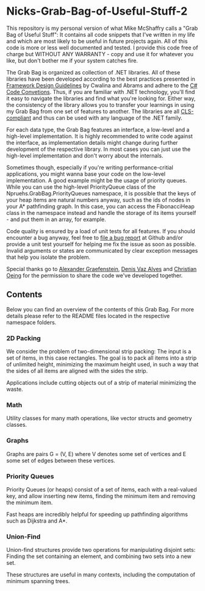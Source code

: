 Nicks-Grab-Bag-of-Useful-Stuff-2
================================

This repository is my personal version of what Mike McShaffry calls a "Grab Bag
of Useful Stuff": It contains all code snippets that I've written in my life and
which are most likely to be useful in future projects again. All of this code is
more or less well documented and tested. I provide this code free of charge but
WITHOUT ANY WARRANTY - copy and use it for whatever you like, but don't bother
me if your system catches fire.

The Grab Bag is organized as collection of .NET libraries. All of these
libraries have been developed according to the best practices presented in
[Framework Design Guidelines](http://www.amazon.co.uk/Framework-Design-Guidelines-Conventions-Development/dp/0321545613/ref=sr_1_1?ie=UTF8&qid=1364667699&sr=8-1)
by Cwalina and Abrams and adhere to the
[C# Code Convetions](http://msdn.microsoft.com/en-us/library/vstudio/ff926074.aspx).
Thus, if you are familiar with .NET technology, you'll find it easy
to navigate the libraries and find what you're looking for. Either way, the
consistency of the library allows you to transfer your learnings in using my
Grab Bag from one set of features to another. The libraries are all
[CLS-compliant](http://msdn.microsoft.com/en-us/library/bhc3fa7f.aspx) and thus
can be used with any language of the .NET family.

For each data type, the Grab Bag features an interface, a low-level and a
high-level implementation. It is highly recommended to write code against the
interface, as implementation details might change during further development of
the respective library. In most cases you can just use the high-level
implementation and don't worry about the internals.

Sometimes though, especially
if you're writing performance-critial applications, you might wanna base your
code on the low-level implementation. A good example might be the usage of
priority queues. While you can use the high-level PriorityQueue class of the
Npruehs.GrabBag.PriorityQueues namespace, it is possible that the keys of your
heap items are natural numbers anyway, such as the ids of nodes in your A*
pathfinding graph. In this case, you can access the FibonacciHeap class in the
namespace instead and handle the storage of its items yourself - and put them in
an array, for example.

Code quality is ensured by a load of unit tests for all features. If you should
encounter a bug anyway, feel free to
[file a bug report](https://github.com/npruehs/Nicks-Grab-Bag-of-Useful-Stuff-2/issues)
at Github and/or provide a unit test yourself for helping me fix the issue as
soon as possible. Invalid arguments or states are communicated by clear
exception messages that help you isolate the problem.

Special thanks go to [Alexander Graefenstein](http://www.ginie.eu),
[Denis Vaz Alves](http://www.xing.com/profile/Denis_VazAlves) and
[Christian Oeing](http://oeing.eu) for the permission to share the code we've
developed together.

Contents
--------

Below you can find an overview of the contents of this Grab Bag. For more
details please refer to the README files located in the respective namespace
folders.

### 2D Packing

We consider the problem of two-dimensional strip packing: The input is a set
of items, in this case rectangles. The goal is to pack all items into a strip
of unlimited height, minimizing the maximum height used, in such a way that
the sides of all items are aligned with the sides the strip.

Applications include cutting objects out of a strip of material minimizing the
waste.


### Math

Utility classes for many math operations, like vector structs and geometry
classes.


### Graphs

Graphs are pairs G = (V, E) where V denotes some set of vertices and E some set
of edges between these vertices.


### Priority Queues

Priority Queues (or heaps) consist of a set of items, each with a real-valued
key, and allow inserting new items, finding the minimum item and removing the
minimum item.

Fast heaps are incredibly helpful for speeding up pathfinding algorithms such as
Dijkstra and A*.


### Union-Find

Union-find structures provide two operations for manipulating disjoint sets:
Finding the set containing an element, and combining two sets into a new set.

These structures are useful in many contexts, including the computation of
minimum spanning trees.
